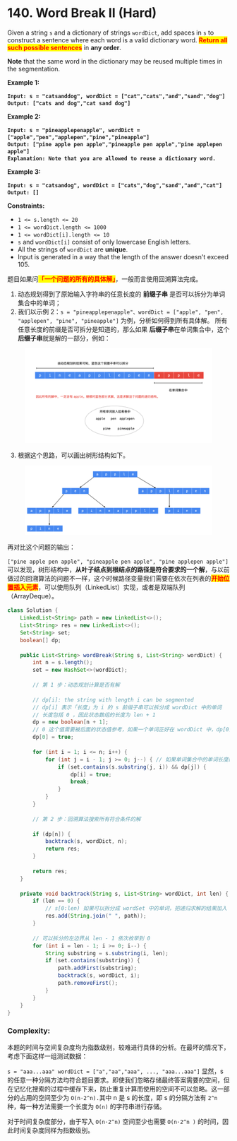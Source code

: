 # 140. Word Break II (Hard)

Given a string `s` and a dictionary of strings `wordDict`, add spaces in `s` to construct a sentence where each word is a valid dictionary word. <mark style="color:red;">**Return all such possible sentences**</mark> in **any order**.

**Note** that the same word in the dictionary may be reused multiple times in the segmentation.

**Example 1:**

<pre><code><strong>Input: s = "catsanddog", wordDict = ["cat","cats","and","sand","dog"]
</strong><strong>Output: ["cats and dog","cat sand dog"]
</strong></code></pre>

**Example 2:**

<pre><code><strong>Input: s = "pineapplepenapple", wordDict = ["apple","pen","applepen","pine","pineapple"]
</strong><strong>Output: ["pine apple pen apple","pineapple pen apple","pine applepen apple"]
</strong><strong>Explanation: Note that you are allowed to reuse a dictionary word.
</strong></code></pre>

**Example 3:**

<pre><code><strong>Input: s = "catsandog", wordDict = ["cats","dog","sand","and","cat"]
</strong><strong>Output: []
</strong></code></pre>

**Constraints:**

* `1 <= s.length <= 20`
* `1 <= wordDict.length <= 1000`
* `1 <= wordDict[i].length <= 10`
* `s` and `wordDict[i]` consist of only lowercase English letters.
* All the strings of `wordDict` are **unique**.
* Input is generated in a way that the length of the answer doesn't exceed 105.



题目如果问<mark style="color:red;">**「一个问题的所有的具体解」**</mark>，一般而言使用回溯算法完成。

1. 动态规划得到了原始输入字符串的任意长度的 **前缀子串** 是否可以拆分为单词集合中的单词；&#x20;
2. 我们以示例 2：`s = "pineapplepenapple"、wordDict = ["apple", "pen", "applepen", "pine", "pineapple"]` 为例，分析如何得到所有具体解。 所有任意长度的前缀是否可拆分是知道的，那么如果 **后缀子串**在单词集合中，这个**后缀子串**就是解的一部分，例如：

<figure><img src="../../../.gitbook/assets/image (21).png" alt="" width="563"><figcaption></figcaption></figure>

3. 根据这个思路，可以画出树形结构如下。

<figure><img src="../../../.gitbook/assets/image (22).png" alt="" width="563"><figcaption></figcaption></figure>

再对比这个问题的输出：

`["pine apple pen apple", "pineapple pen apple", "pine applepen apple"]` 可以发现，树形结构中，**从叶子结点到根结点的路径是符合要求的一个解**，与以前做过的回溯算法的问题不一样，这个时候路径变量我们需要在依次在列表的<mark style="color:red;">**开始位置插入元素**</mark>，可以使用队列（LinkedList）实现，或者是双端队列（ArrayDeque）。

```java
class Solution {
    LinkedList<String> path = new LinkedList<>();
    List<String> res = new LinkedList<>();
    Set<String> set;
    boolean[] dp;

    public List<String> wordBreak(String s, List<String> wordDict) {
        int n = s.length();
        set = new HashSet<>(wordDict);

        // 第 1 步：动态规划计算是否有解

        // dp[i]: the string with length i can be segmented
        // dp[i] 表示「长度」为 i 的 s 前缀子串可以拆分成 wordDict 中的单词
        // 长度包括 0 ，因此状态数组的长度为 len + 1
        dp = new boolean[n + 1];
        // 0 这个值需要被后面的状态值参考，如果一个单词正好在 wordDict 中，dp[0] 设置成 true 是合理的
        dp[0] = true;

        for (int i = 1; i <= n; i++) {
            for (int j = i - 1; j >= 0; j--) { // 如果单词集合中的单词长度都不长，从后向前遍历是更快的
                if (set.contains(s.substring(j, i)) && dp[j]) {
                    dp[i] = true;
                    break;
                }
            }
        }

        // 第 2 步：回溯算法搜索所有符合条件的解

        if (dp[n]) {
            backtrack(s, wordDict, n);
            return res;
        }

        return res;
    }

    private void backtrack(String s, List<String> wordDict, int len) {
        if (len == 0) {
            // s[0:len) 如果可以拆分成 wordSet 中的单词，把递归求解的结果加入 res 中
            res.add(String.join(" ", path));
        }

        // 可以拆分的左边界从 len - 1 依次枚举到 0
        for (int i = len - 1; i >= 0; i--) {
            String substring = s.substring(i, len);
            if (set.contains(substring)) {
                path.addFirst(substring);
                backtrack(s, wordDict, i);
                path.removeFirst();
            }
        }
    }
}
```

### Complexity:

本题的时间与空间复杂度均为指数级别，较难进行具体的分析。在最坏的情况下，考虑下面这样一组测试数据：

`s = "aaa...aaa" wordDict = ["a","aa","aaa", ..., "aaa...aaa"]` 显然，s 的任意一种分隔方法均符合题目要求。即使我们忽略存储最终答案需要的空间，但在记忆化搜索的过程中缓存下来，防止重复计算而使用的空间不可以忽略。这一部分的占用的空间至少为 `O(n⋅2^n).`其中 n 是 s 的长度，即 s 的分隔方法有 `2^n` 种，每一种方法需要一个长度为 `O(n)` 的字符串进行存储。

对于时间复杂度部分，由于写入 `O(n⋅2^n)` 空间至少也需要 `O(n⋅2^n )` 的时间，因此时间复杂度同样为指数级别。
